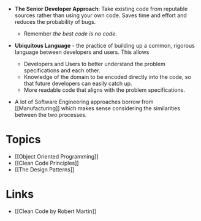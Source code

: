 * **The Senior Developer Approach**: Take existing code from reputable sources rather than using your own code. Saves time and effort and reduces the probability of bugs.
	* Remember *the best code is no code*. 

* **Ubiquitous Language** - the practice of building up a common, rigorous language between developers and users. This allows
	* Developers and Users to better understand the problem specifications and each other.
	* Knowledge of the domain to be encoded directly into the code, so that future developers can easily catch up.
	* More readable code that aligns with the problem specifications.

* A lot of Software Engineering approaches borrow from [[Manufacturing]] which makes sense considering the similarities between the two processes.
# Topics
* [[Object Oriented Programming]]
* [[Clean Code Principles]]
* [[The Design Patterns]] 
# Links
* [[Clean Code by Robert Martin]]